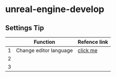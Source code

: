 # unreal-engine-develop

## Settings Tip

|    | Function   | Refence link  |
|--- |------------|---|
|  1 |   Change editor language|  [click me](https://github.dev/miseon119/unreal-engine-develop/blob/919fdd8144b24a514821d92fd08baaf3fa0cf0ea/settings_manual.md#L3) |
|  2 |   |   |
|  3 |   |   |